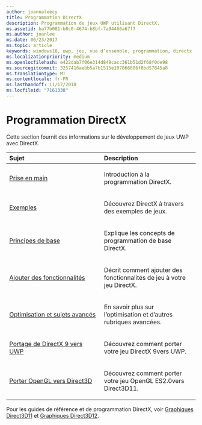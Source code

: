 ```yaml
---
author: joannaleecy
title: Programmation DirectX
description: Programmation de jeux UWP utilisant DirectX.
ms.assetid: ba77b081-b8c0-4674-b8bf-7a94466a67f7
ms.author: joanlee
ms.date: 06/23/2017
ms.topic: article
keywords: windows10, uwp, jeu, vue d’ensemble, programmation, directx
ms.localizationpriority: medium
ms.openlocfilehash: e422dab7f06e314d849cacc361b51d2f68f0de98
ms.sourcegitcommit: 3257416aebb5a7b1515e107866806f8bd57845a8
ms.translationtype: MT
ms.contentlocale: fr-FR
ms.lasthandoff: 11/17/2018
ms.locfileid: "7161338"
---
```

# <a name="directx-programming"></a>Programmation DirectX

Cette section fournit des informations sur le développement de jeux UWP avec DirectX.

<table>
<colgroup>
<col width="50%" />
<col width="50%" />
</colgroup>
<thead>
<tr class="header">
<th align="left">Sujet</th>
<th align="left">Description</th>
</tr>
</thead>
<tbody>
<tr class="odd">
<td align="left"><p><a href="directx-getting-started.md">Prise en main</a></p></td>
<td align="left"><p>Introduction à la programmation DirectX.</p></td>
</tr>
<tr class="even">
<td align="left"><p><a href="directx-samples.md">Exemples</a></p></td>
<td align="left"><p>Découvrez DirectX à travers des exemples de jeux.</p></td>
</tr>
<tr class="odd">
<td align="left"><p><a href="directx-fundamentals.md">Principes de base</a></p></td>
<td align="left"><p>Explique les concepts de programmation de base DirectX.</p></td>
</tr>
<tr class="even">
<td align="left"><p><a href="directx-add-features.md">Ajouter des fonctionnalités</a></p></td>
<td align="left"><p>Décrit comment ajouter des fonctionnalités de jeu à votre jeu DirectX.</p></td>
</tr>
<tr class="odd">
<td align="left"><p><a href="directx-optimization-and-advanced-topics.md">Optimisation et sujets avancés</a></p></td>
<td align="left"><p>En savoir plus sur l’optimisation et d’autres rubriques avancées.</p></td>
</tr>
<tr class="even">
<td align="left"><p><a href="porting-your-directx-9-game-to-windows-store.md">Portage de DirectX 9 vers UWP</a></p></td>
<td align="left"><p>Découvrez comment porter votre jeu DirectX 9vers UWP.</p></td>
</tr>
<tr class="odd">
<td align="left"><p><a href="port-from-opengl-es-2-0-to-directx-11-1.md">Porter OpenGL vers Direct3D</a></p></td>
<td align="left"><p>Découvrez comment porter votre jeu OpenGL ES2.0vers Direct3D11.</p></td>
</tr>
</tbody>
</table>


Pour les guides de référence et de programmation DirectX, voir [Graphiques Direct3D11](https://msdn.microsoft.com/library/windows/desktop/ff476080.aspx) et [Graphiques Direct3D12](https://msdn.microsoft.com/library/windows/desktop/dn903821.aspx).
 






